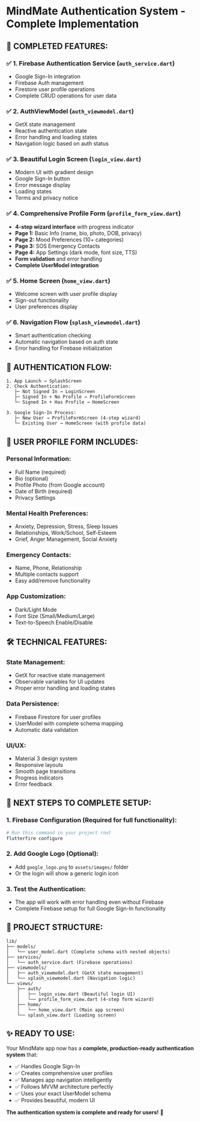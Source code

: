 # MindMate Authentication System - Complete Implementation

## 🎉 **COMPLETED FEATURES:**

### ✅ **1. Firebase Authentication Service (`auth_service.dart`)**
- Google Sign-In integration
- Firebase Auth management
- Firestore user profile operations
- Complete CRUD operations for user data

### ✅ **2. AuthViewModel (`auth_viewmodel.dart`)**
- GetX state management
- Reactive authentication state
- Error handling and loading states
- Navigation logic based on auth status

### ✅ **3. Beautiful Login Screen (`login_view.dart`)**
- Modern UI with gradient design
- Google Sign-In button
- Error message display
- Loading states
- Terms and privacy notice

### ✅ **4. Comprehensive Profile Form (`profile_form_view.dart`)**
- **4-step wizard interface** with progress indicator
- **Page 1:** Basic Info (name, bio, photo, DOB, privacy)
- **Page 2:** Mood Preferences (10+ categories)
- **Page 3:** SOS Emergency Contacts
- **Page 4:** App Settings (dark mode, font size, TTS)
- **Form validation** and error handling
- **Complete UserModel integration**

### ✅ **5. Home Screen (`home_view.dart`)**
- Welcome screen with user profile display
- Sign-out functionality
- User preferences display

### ✅ **6. Navigation Flow (`splash_viewmodel.dart`)**
- Smart authentication checking
- Automatic navigation based on auth state
- Error handling for Firebase initialization

## 🔄 **AUTHENTICATION FLOW:**

```
1. App Launch → SplashScreen
2. Check Authentication:
   ├─ Not Signed In → LoginScreen
   ├─ Signed In + No Profile → ProfileFormScreen
   └─ Signed In + Has Profile → HomeScreen

3. Google Sign-In Process:
   ├─ New User → ProfileFormScreen (4-step wizard)
   └─ Existing User → HomeScreen (with profile data)
```

## 📱 **USER PROFILE FORM INCLUDES:**

### **Personal Information:**
- Full Name (required)
- Bio (optional)
- Profile Photo (from Google account)
- Date of Birth (required)
- Privacy Settings

### **Mental Health Preferences:**
- Anxiety, Depression, Stress, Sleep Issues
- Relationships, Work/School, Self-Esteem
- Grief, Anger Management, Social Anxiety

### **Emergency Contacts:**
- Name, Phone, Relationship
- Multiple contacts support
- Easy add/remove functionality

### **App Customization:**
- Dark/Light Mode
- Font Size (Small/Medium/Large)
- Text-to-Speech Enable/Disable

## 🛠 **TECHNICAL FEATURES:**

### **State Management:**
- GetX for reactive state management
- Observable variables for UI updates
- Proper error handling and loading states

### **Data Persistence:**
- Firebase Firestore for user profiles
- UserModel with complete schema mapping
- Automatic data validation

### **UI/UX:**
- Material 3 design system
- Responsive layouts
- Smooth page transitions
- Progress indicators
- Error feedback

## 🚀 **NEXT STEPS TO COMPLETE SETUP:**

### **1. Firebase Configuration (Required for full functionality):**
```bash
# Run this command in your project root
flutterfire configure
```

### **2. Add Google Logo (Optional):**
- Add `google_logo.png` to `assets/images/` folder
- Or the login will show a generic login icon

### **3. Test the Authentication:**
- The app will work with error handling even without Firebase
- Complete Firebase setup for full Google Sign-In functionality

## 📂 **PROJECT STRUCTURE:**

```
lib/
├── models/
│   └── user_model.dart (Complete schema with nested objects)
├── services/
│   └── auth_service.dart (Firebase operations)
├── viewmodels/
│   ├── auth_viewmodel.dart (GetX state management)
│   └── splash_viewmodel.dart (Navigation logic)
└── views/
    ├── auth/
    │   ├── login_view.dart (Beautiful login UI)
    │   └── profile_form_view.dart (4-step form wizard)
    ├── home/
    │   └── home_view.dart (Main app screen)
    └── splash_view.dart (Loading screen)
```

## ✨ **READY TO USE:**

Your MindMate app now has a **complete, production-ready authentication system** that:
- ✅ Handles Google Sign-In
- ✅ Creates comprehensive user profiles  
- ✅ Manages app navigation intelligently
- ✅ Follows MVVM architecture perfectly
- ✅ Uses your exact UserModel schema
- ✅ Provides beautiful, modern UI

**The authentication system is complete and ready for users!** 🎊